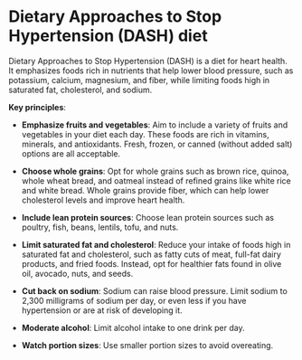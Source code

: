 [//]: # (source: ?)
[//]: # (abbr: DASH)
[//]: # (tags: diets)

# Dietary Approaches to Stop Hypertension (DASH) diet

Dietary Approaches to Stop Hypertension (DASH) is a diet for heart health. It emphasizes foods rich in nutrients that help lower blood pressure, such as potassium, calcium, magnesium, and fiber, while limiting foods high in saturated fat, cholesterol, and sodium.

**Key principles**:

* **Emphasize fruits and vegetables**: Aim to include a variety of fruits and vegetables in your diet each day. These foods are rich in vitamins, minerals, and antioxidants. Fresh, frozen, or canned (without added salt) options are all acceptable.

* **Choose whole grains**: Opt for whole grains such as brown rice, quinoa, whole wheat bread, and oatmeal instead of refined grains like white rice and white bread. Whole grains provide fiber, which can help lower cholesterol levels and improve heart health.

* **Include lean protein sources**: Choose lean protein sources such as poultry, fish, beans, lentils, tofu, and nuts.

* **Limit saturated fat and cholesterol**: Reduce your intake of foods high in saturated fat and cholesterol, such as fatty cuts of meat, full-fat dairy products, and fried foods. Instead, opt for healthier fats found in olive oil, avocado, nuts, and seeds.

* **Cut back on sodium**: Sodium can raise blood pressure. Limit sodium to 2,300 milligrams of sodium per day, or even less if you have hypertension or are at risk of developing it.

* **Moderate alcohol**: Limit alcohol intake to one drink per day.
  
* **Watch portion sizes**: Use smaller portion sizes to avoid overeating.
